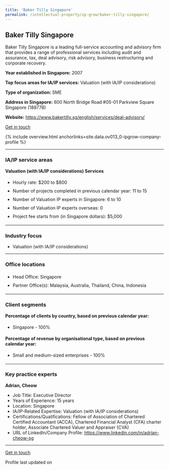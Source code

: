 ```yaml
---
title: 'Baker Tilly Singapore'
permalink: /intellectual-property/ip-grow/baker-tilly-singapore/
---
```


## Baker Tilly Singapore

Baker Tilly Singapore is a leading full-service accounting and advisory firm that provides a range of professional services including audit and assurance, tax, deal advisory, risk advisory, business restructuring and corporate recovery.

<b>Year established in Singapore:</b> 2007

<b>Top focus areas for IA/IP services:</b> Valuation (with IA/IP considerations)

<b>Type of organization:</b> SME

<b>Address in Singapore:</b> 600 North Bridge Road #05-01 Parkview Square Singapore (188778)

<b>Website:</b> <a href='https://www.bakertilly.sg/english/services/deal-advisory/'>https://www.bakertilly.sg/english/services/deal-advisory/</a>

<a class='btn' href='https://form.gov.sg/65fb9762e7798cdb74b0f56f' target='_blank' rel='noopener'>Get in touch</a>

{% include overview.html anchorlinks=site.data.ov013_0-ipgrow-company-profile %}

---
<a name='ip-related-service-areas'></a>
### IA/IP service areas

**Valuation (with IA/IP considerations) Services**

<ul>
<li style='line-height: 27px; margin: 0px 0px !important'>Hourly rate:  $200 to $800</li>
<li style='line-height: 27px; margin: 0px 0px !important'>Number of projects completed in previous calendar year: 11 to 15</li>
<li style='line-height: 27px; margin: 0px 0px !important'>Number of Valuation IP experts in Singapore: 6 to 10</li>
<li style='line-height: 27px; margin: 0px 0px !important'>Number of Valuation IP experts overseas: 0</li>
<li style='line-height: 27px; margin: 0px 0px !important'>Project fee starts from (in Singapore dollars):  $5,000</li>
</ul>

---
<a name='industry-focus'></a>
### Industry focus

 - Valuation (with IA/IP considerations)

---
<a name='office-locations'></a>
### Office locations

<ul><li style='line-height: 27px; margin: 0px 0px !important'> Head Office: Singapore</li><li style='line-height: 27px; margin: 0px 0px !important'>Partner Office(s): Malaysia, Australia, Thailand, China, Indonesia</li></ul>

---
<a name='client-segments'></a>
### Client segments

**Percentage of clients by country, based on previous calendar year:**

<ul><li style='line-height: 27px; margin: 0px 0px !important'> Singapore - 100%</li></ul>

**Percentage of revenue by organisational type, based on previous calendar year:**

<ul><li style='line-height: 27px; margin: 0px 0px !important'> Small and medium-sized enterprises - 100%</li></ul>

---
<a name='key-practice-experts'></a>
### Key practice experts

**Adrian, Cheow**
- Job Title: Executive Director
- Years of Experience: 15 years
- Location: Singapore
- IA/IP-Related Expertise: Valuation (with IA/IP considerations)
- Certifications/Qualifications: Fellow of Association of Chartered Certified Accountant (ACCA), Chartered Financial Analyst (CFA) charter holder, Associate Chartered Valuer and Appraiser (CVA)
- URL of LinkedIn/Company Profile: <a href="https://www.linkedin.com/in/adrian-cheow-sg" target="_blank" rel="noopener">https://www.linkedin.com/in/adrian-cheow-sg</a>

---
<p>
<a class='btn' href='https://form.gov.sg/65fb9762e7798cdb74b0f56f' target='_blank' rel='noopener'>Get in touch</a>
</p>
Profile last updated on 
